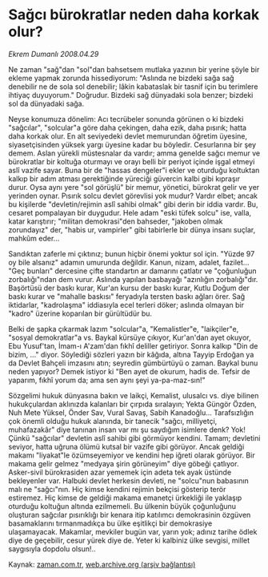 # Sağcı bürokratlar neden daha korkak olur?

*Ekrem Dumanlı 2008.04.29*

<tr><td class="metin" colspan="2" style="padding-top: 20px; padding-left: 5px; padding-right: 10px;">Ne zaman "sağ"dan "sol"dan bahsetsem mutlaka yazının bir yerine şöyle bir ekleme yapmak zorunda hissediyorum: "Aslında ne bizdeki sağa sağ denebilir ne de sola sol denebilir; lâkin kabataslak bir tasnif için bu terimlere ihtiyaç duyuyorum." Doğrudur. Bizdeki sağ dünyadaki sola benzer; bizdeki sol da dünyadaki sağa.</td></tr><tr><td class="metin" colspan="2" style="padding-top: 20px; padding-left: 5px; padding-right: 10px;"><p>Neyse konumuza dönelim: Acı tecrübeler sonunda görünen o ki bizdeki "sağcılar", "solcular"a göre daha çekingen, daha ezik, daha pısırık; hatta daha korkak olur. En alt seviyedeki devlet memurundan öğretim üyesine, siyasetçisinden yüksek yargı üyesine kadar bu böyledir. Cesurlarına bir şey demem. Aslan yürekli müstesnalar da vardır; amma genelde sağcı memur ve bürokratlar bir koltuğa oturmayı ve orayı belli bir periyot içinde işgal etmeyi aslî vazife sayar. Buna bir de "hassas dengeler"i ekler ve oturduğu koltuktan kalkıp bir adım atması gerektiğinde yüreciği güvercin kalbi gibi kıpraşır durur. Oysa aynı yere "sol görüşlü" bir memur, yönetici, bürokrat gelir ve yer yerinden oynar. Pısırık solcu devlet görevlisi yok mudur? Vardır elbet; ancak bu kişilerde "devletin/rejimin aslî sahibi olmak" gibi derin bir iddia vardır. Bu, cesaret pompalayan bir duygudur. Hele adam "eski tüfek solcu" ise, valla, katar karıştırır; "militan demokrasi"den bahseder, "jakoben olmak zorundayız" der, "habis ur, vampirler" gibi tabirlerle bir dünya insanı suçlar, mahkûm eder...
<p>	Sandıktan zaferle mi çıktınız; bunun hiçbir önemi yoktur sol için. "Yüzde 97 oy bile alsanız" adamın umurunda değildir. Kanun, nizam, adalet, fazilet... "Geç bunları" dercesine çifte standartın ar damarını çatlatır ve "çoğunluğun zorbalığı"ndan dem vurur. Aslında yapılan basbayağı "azınlığın zorbalığı"dır. Başörtüsü der baskı kurar, Kur'an kursu der baskı kurar, Kutlu Doğum der baskı kurar ve "mahalle baskısı" feryadıyla tersten baskı ağları örer. Sağ iktidarlar, "kadrolaşma" iddiasıyla ecel terleri döker; aslında olmayan bir "kadro" üzerine koparılan bir gürültüdür bu.
<p>Belki de şapka çıkarmak lazım "solcular"a, "Kemalistler"e, "laikçiler"e, "sosyal demokratlar"a vs. Baykal kürsüye çıkıyor, Kur'an'dan ayet okuyor, Ebu Yusuf'tan, İmam-ı A'zam'dan fıkhî deliller getiriyor. Sonra kalkıp "Din de bizim, ..." diyor. Söylediği sözleri yazın bir kâğıda, altına Tayyip Erdoğan ya da Devlet Bahçeli imzasını atın; seyredin gümbürtüyü o zaman. Baykal bunu neden yapıyor? Demek istiyor ki "Ben ayet de okurum, hadis de. Tefsir de yaparım, fıkhî yorum da; ama sen aynı şeyi ya-pa-maz-sın!"
<p>	Sözgelimi hukuk dünyasına bakın ve laikçi, Kemalist, ulusalcı vs. diye bilinen hukukçulardan aklınızda kalanları bir çırpıda sıralayın; Yekta Güngör Özden, Nuh Mete Yüksel, Önder Sav, Vural Savaş, Sabih Kanadoğlu... Tarafsızlığın çok önemli olduğu hukuk alanında, bir tanecik "sağcı, milliyetçi, muhafazakâr" diye tanınan insan var mı şu saydığım isimlere denk? Yok! Çünkü "sağcılar" devletin aslî sahibi gibi görmüyor kendini. Tamam; devletini seviyor, hatta uğruna ölümü kutsal bir vazife gibi görüyor. Ancak geldiği makamı "liyakat"le özümseyemiyor ve kendini hep iğreti olarak görüyor. Bir makama gelir gelmez "medyaya şirin görüneyim" diye göbeği çatlıyor. Asker-sivil bürokrasiden azar yememek için adeta tek ayak üstünde bekleyenler var. Halbuki devlet herkesin devleti, ne "solcu"nun babasının malı ne "sağcı"nın. Hiç kimse kendini rejimin bekçisi gösterip terör estiremez. Hiç kimse de geldiği makama emanetçi ürkekliği ile yaklaşıp oturduğu koltuğun altında ezilmemeli. Bu ülkenin büyük çoğunluğunu oluşturan sağcılar pısırıklığı bir kenara itip katılımcı demokrasinin özgüven basamaklarını tırmanmadıkça bu ülke eşitlikçi bir demokrasiye ulaşamayacak. Makamlar, mevkiler bugün var, yarın yok; adınız tarihe ödlek diye de geçebilir, cesur yürek diye de. Yeter ki kalbiniz ülke sevgisi, millet saygısıyla dopdolu olsun!.. <br/></p></p></p></p></td></tr>

Kaynak: [zaman.com.tr](http://zaman.com.tr/yazar.do?yazino=682755), [web.archive.org (arşiv bağlantısı)](http://web.archive.org/web/20080804224258/http://www.zaman.com.tr:80/yazar.do?yazino=682755)
